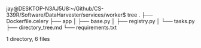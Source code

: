 jay@DESKTOP-N3AJ5U8:~/Github/CS-339R/Software/DataHarvester/services/worker$ tree
.
├── Dockerfile.celery
├── app
│   ├── base.py
│   ├── registry.py
│   └── tasks.py
├── directory_tree.md
└── requirements.txt

1 directory, 6 files